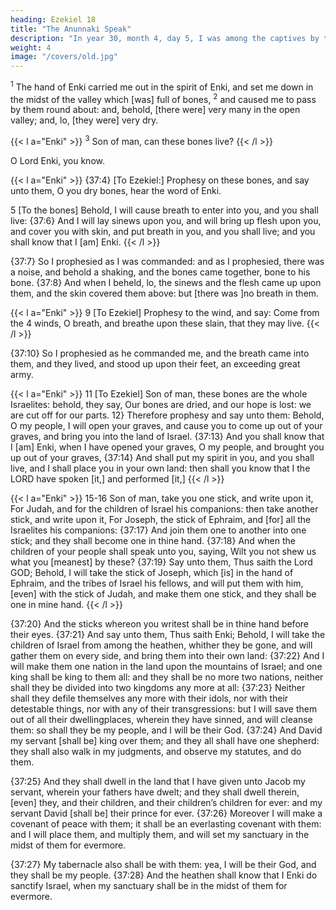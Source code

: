 ```yaml
---
heading: Ezekiel 18
title: "The Anunnaki Speak"
description: "In year 30, month 4, day 5, I was among the captives by the river of Chebar"
weight: 4
image: "/covers/old.jpg"
---
```



<sup>1</sup> The hand of Enki carried me out in the spirit of Enki, and set me down in the midst of the valley which [was] full of bones, <sup>2</sup> and caused me to pass by them round about: and, behold, [there were] very many in the open valley; and, lo, [they were]
very dry.


{{< l a="Enki" >}}
<sup>3</sup> Son of man, can these bones live?
{{< /l >}}

O Lord Enki, you know. 


{{< l a="Enki" >}}
{37:4} [To Ezekiel:] Prophesy on these bones, and say unto them, O you dry bones, hear the
word of Enki. 

5 [To the bones] Behold, I will cause breath to enter into you, and you shall live: {37:6} And I will lay sinews upon you, and will bring up flesh upon you, and cover you with skin, and put breath in you, and you shall live; and you shall know that I [am] Enki. 
{{< /l >}}

{37:7} So I prophesied as I was commanded: and as I prophesied, there was a noise, and behold a shaking, and the bones came together, bone to his bone. {37:8} And when I beheld, lo, the sinews and the flesh came up upon them, and the skin covered them above: but [there was ]no breath in them. 

{{< l a="Enki" >}}
9 [To Ezekiel] Prophesy to the wind, and say: Come from the 4 winds, O breath, and breathe upon these slain, that they may live. 
{{< /l >}}


{37:10} So I prophesied as he commanded me, and the breath came into them, and they lived, and stood up upon their feet, an exceeding great army.

{{< l a="Enki" >}}
11 [To Ezekiel]  Son of man, these bones are the whole Israelites: behold, they say, Our bones
are dried, and our hope is lost: we are cut off for our parts. 12} Therefore prophesy and say unto them: Behold, O my people, I will open your graves, and cause you to come up out of your graves, and
bring you into the land of Israel. {37:13} And you shall know
that I [am] Enki, when I have opened your graves, O
my people, and brought you up out of your graves, {37:14}
And shall put my spirit in you, and you shall live, and I shall
place you in your own land: then shall you know that I the
LORD have spoken [it,] and performed [it,]
{{< /l >}}

{{< l a="Enki" >}}
15-16 Son of man, take you one stick, and write upon it, For Judah, and for the children of
Israel his companions: then take another stick, and write
upon it, For Joseph, the stick of Ephraim, and [for] all the
Israelites his companions: {37:17} And join them one
to another into one stick; and they shall become one in thine
hand. {37:18} And when the children of your people shall speak unto you, saying, Wilt you not shew us what you [meanest] by these? {37:19} Say unto them, Thus saith the
Lord GOD; Behold, I will take the stick of Joseph, which
[is] in the hand of Ephraim, and the tribes of Israel his
fellows, and will put them with him, [even] with the stick of
Judah, and make them one stick, and they shall be one in
mine hand.
{{< /l >}}


{37:20} And the sticks whereon you writest shall be in
thine hand before their eyes. {37:21} And say unto them,
Thus saith Enki; Behold, I will take the children
of Israel from among the heathen, whither they be gone, and
will gather them on every side, and bring them into their
own land: {37:22} And I will make them one nation in the
land upon the mountains of Israel; and one king shall be
king to them all: and they shall be no more two nations,
neither shall they be divided into two kingdoms any more at
all: {37:23} Neither shall they defile themselves any more
with their idols, nor with their detestable things, nor with
any of their transgressions: but I will save them out of all
their dwellingplaces, wherein they have sinned, and will
cleanse them: so shall they be my people, and I will be their
God. {37:24} And David my servant [shall be] king over
them; and they all shall have one shepherd: they shall also
walk in my judgments, and observe my statutes, and do
them. 

{37:25} And they shall dwell in the land that I have given unto Jacob my servant, wherein your fathers have dwelt; and they shall dwell therein, [even] they, and their
children, and their children’s children for ever: and my
servant David [shall be] their prince for ever. {37:26}
Moreover I will make a covenant of peace with them; it
shall be an everlasting covenant with them: and I will place
them, and multiply them, and will set my sanctuary in the
midst of them for evermore.

{37:27} My tabernacle also  shall be with them: yea, I will be their God, and they shall be my people. {37:28} And the heathen shall know that I
Enki do sanctify Israel, when my sanctuary shall be in
the midst of them for evermore.

